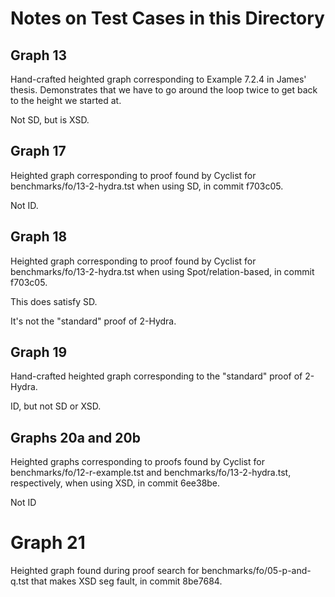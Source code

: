 # Notes on Test Cases in this Directory

## Graph 13

Hand-crafted heighted graph corresponding to Example 7.2.4 in James' thesis.
Demonstrates that we have to go around the loop twice to get back to the height
we started at.

Not SD, but is XSD.

## Graph 17

Heighted graph corresponding to proof found by Cyclist for
benchmarks/fo/13-2-hydra.tst when using SD, in commit f703c05.

Not ID.

## Graph 18

Heighted graph corresponding to proof found by Cyclist for
benchmarks/fo/13-2-hydra.tst when using Spot/relation-based, in commit f703c05.

This does satisfy SD.

It's not the "standard" proof of 2-Hydra.

## Graph 19

Hand-crafted heighted graph corresponding to the "standard" proof of 2-Hydra.

ID, but not SD or XSD.

## Graphs 20a and 20b

Heighted graphs corresponding to proofs found by Cyclist for
benchmarks/fo/12-r-example.tst and benchmarks/fo/13-2-hydra.tst, respectively,
when using XSD, in commit 6ee38be.

Not ID

# Graph 21

Heighted graph found during proof search for benchmarks/fo/05-p-and-q.tst that
makes XSD seg fault, in commit 8be7684.
